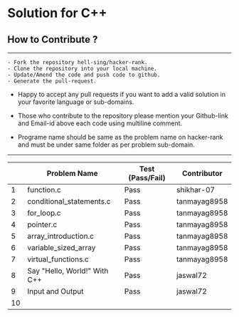 # Solution for C++

## How to Contribute ?

---
```
- Fork the repository hell-sing/hacker-rank.
- Clone the repository into your local machine.
- Update/Amend the code and push code to github.
- Generate the pull-request.
```

* Happy to accept any pull requests if you want to add a valid solution in your favorite language or sub-domains.

* Those who contribute to the repository please mention your Github-link and Email-id above each code using multiline comment.

* Programe name should be same as the problem name on hacker-rank and must be under same folder as per problem sub-domain.
---

|   | Problem Name                 | Test (Pass/Fail) | Contributor |  
|---|------------------------------|------------------|-------------|  
| 1 | function.c                   |     Pass         |shikhar-07   |  
| 2 | conditional_statements.c     |     Pass         |tanmayag8958 |  
| 3 | for_loop.c                   |     Pass         |tanmayag8958 |  
| 4 | pointer.c                    |     Pass         |tanmayag8958 |  
| 5 | array_introduction.c         |     Pass         |tanmayag8958 |  
| 6 | variable_sized_array         |     Pass         |tanmayag8958 |  
| 7 | virtual_functions.c          |     Pass         |tanmayag8958 |  
| 8 | Say "Hello, World!" With C++ |     Pass         |jaswal72     |  
| 9 | Input and Output             |     Pass         |jaswal72     |  
| 10|                              |                  |             |  
